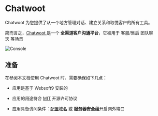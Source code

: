 # Chatwoot 

Chatwoot 为您提供了从一个地方管理对话、建立关系和取悦客户的所有工具。

简而言之，[Chatwoot ](https://www.chatwoot.com/) 是一个 **全渠道客户沟通平台**，它被用于 客服/售后 团队聊天  等场景


![Console](https://libs.websoft9.com/Websoft9/DocsPicture/zh/chatwoot/chatwoot-gui-websoft9.webp)


## 准备

在参阅本文档使用 Chatwoot  时，需要确保如下几点：

- 应用是基于 Websoft9 安装的

- 应用的用途符合 [MIT](https://opensource.org/licenses/MIT) 开源许可协议

- 应用具备访问条件：[配置域名](./guide/appsetdomain) 或 **服务器安全组**开启网外端口
